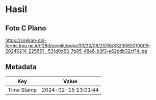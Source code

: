# Hasil

## Foto C Plano

https://sirekap-obj-formc.kpu.go.id/f28d/pemilu/pdpr/33/23/08/20/10/3323082010009-20240214-225651--531d0d63-7b95-48e6-b3f3-e62ddb32cf14.jpg


## Metadata

| Key        | Value               |
| ---------- | ------------------- |
| Time Stamp | 2024-02-15 13:01:44 |




